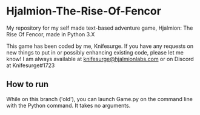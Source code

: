 # Hjalmion-The-Rise-Of-Fencor
My repository for my self made text-based adventure game, Hjalmion: The Rise Of Fencor, made in Python 3.X

This game has been coded by me, Knifesurge. If you have any requests on new things to put in or possibly enhancing existing code, please let me know! I am always available at knifesurge@hjalmionlabs.com or on Discord at Knifesurge#1723

## How to run

While on this branch ('old'), you can launch Game.py on the command line with the Python command. It takes no arguments.




